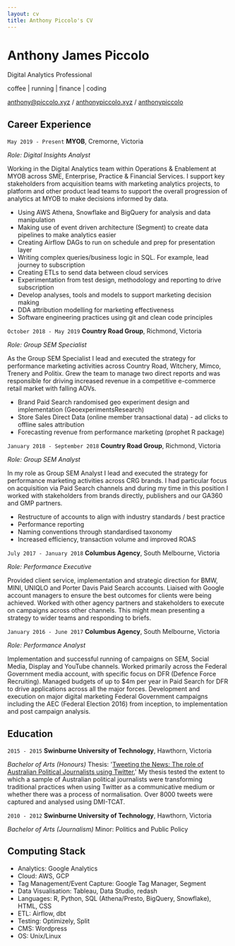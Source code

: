 ```yaml
---
layout: cv
title: Anthony Piccolo's CV
---
```

# Anthony James Piccolo
Digital Analytics Professional

coffee \| running \| finance \| coding

<div id="webaddress">
<i class="fas fa-at"></i> <a href="mailto:anthony@piccolo.xyz">anthony@piccolo.xyz</a> /
<i class="fas fa-globe-americas"></i> <a href="https://anthonypiccolo.xyz" target="_blank">anthonypiccolo.xyz</a> /
<i class="fab fa-github-alt"></i> <a href="https://github.com/anthonypiccolo" target="_blank">anthonypiccolo</a>
</div>

## Career Experience

`May 2019 - Present`
**MYOB**, Cremorne, Victoria

*Role: Digital Insights Analyst*

Working in the Digital Analytics team within Operations & Enablement at MYOB across SME, Enterprise, Practice & Financial Services. I support key stakeholders from acquisition teams with marketing analytics projects, to platform and other product lead teams to support the overall progression of analytics at MYOB to make decisions informed by data.

- Using AWS Athena, Snowflake and BigQuery for analysis and data manipulation
- Making use of event driven architecture (Segment) to create data pipelines to make analytics easier
- Creating Airflow DAGs to run on schedule and prep for presentation layer
- Writing complex queries/business logic in SQL. For example, lead journey to subscription
- Creating ETLs to send data between cloud services
- Experimentation from test design, methodology and reporting to drive subscription
- Develop analyses, tools and models to support marketing decision making
- DDA attribution modelling for marketing effectiveness
- Software engineering practices using git and clean code principles

`October 2018 - May 2019`
**Country Road Group**, Richmond, Victoria

*Role: Group SEM Specialist*

As the Group SEM Specialist I lead and executed the strategy for performance marketing activities across Country Road, Witchery, Mimco, Trenery and Politix. Grew the team to manage two direct reports and was responsible for driving increased revenue in a competitive e-commerce retail market with falling AOVs.

- Brand Paid Search randomised geo experiment design and implementation (GeoexperimentsResearch)
- Store Sales Direct Data (online member transactional data) - ad clicks to offline sales attribution
- Forecasting revenue from performance marketing (prophet R package)

`January 2018 - September 2018`
**Country Road Group**, Richmond, Victoria

*Role: Group SEM Analyst*

In my role as Group SEM Analyst I lead and executed the strategy for performance marketing activities across CRG brands. I had particular focus on acquisition via Paid Search channels and during my time in this position I worked with stakeholders from brands directly, publishers and our GA360 and GMP partners.

- Restructure of accounts to align with industry standards / best practice
- Performance reporting
- Naming conventions through standardised taxonomy
- Increased efficiency, transaction volume and improved ROAS

`July 2017 - January 2018`
**Columbus Agency**, South Melbourne, Victoria

*Role: Performance Executive*

Provided client service, implementation and strategic direction for BMW, MINI, UNIQLO and Porter Davis Paid Search accounts. Liaised with Google account managers to ensure the best outcomes for clients were being achieved. Worked with other agency partners and stakeholders to execute on campaigns across other channels. This might mean presenting a strategy to wider teams and responding to briefs.

`January 2016 - June 2017`
**Columbus Agency**, South Melbourne, Victoria

*Role: Performance Analyst*

Implementation and successful running of campaigns on SEM, Social Media, Display and YouTube channels. Worked primarily across the Federal Government media account, with specific focus on DFR (Defence Force Recruiting). Managed budgets of up to $4m per year in Paid Search for DFR to drive applications across all the major forces. Development and execution on major digital marketing Federal Government campaigns including
the AEC (Federal Election 2016) from inception, to implementation and post campaign analysis. 

## Education

`2015 - 2015`
**Swinburne University of Technology**, Hawthorn, Victoria

*Bachelor of Arts (Honours)*
Thesis: '[Tweeting the News: The role of Australian Political Journalists using Twitter.](https://drive.google.com/file/d/0BybJHFqViTODQ3l5N0RULWdpS2s/view?usp=sharing)' My thesis tested the extent to which a sample of Australian political journalists were transforming traditional practices when using Twitter as a communicative medium or whether there was a process of normalisation. Over 8000 tweets were captured and analysed using DMI-TCAT.

`2010 - 2012`
**Swinburne University of Technology**, Hawthorn, Victoria

*Bachelor of Arts (Journalism)*
Minor: Politics and Public Policy

## Computing Stack

- Analytics: Google Analytics
- Cloud: AWS, GCP
- Tag Management/Event Capture: Google Tag Manager, Segment
- Data Visualisation: Tableau, Data Studio, redash
- Languages: R, Python, SQL (Athena/Presto, BigQuery, Snowflake), HTML, CSS
- ETL: Airflow, dbt
- Testing: Optimizely, Split
- CMS: Wordpress
- OS: Unix/Linux